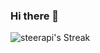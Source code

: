 ### Hi there 👋

![steerapi's Streak](https://github-readme-streak-stats.herokuapp.com/?user=steerapi&theme=slateorange&hide_border=true)

